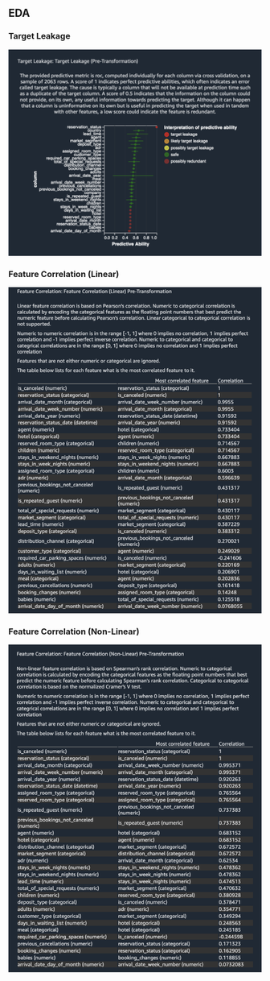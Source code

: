 ## EDA

### Target Leakage 
![target-leakage](.././img/target-leakage.png)

### Feature Correlation (Linear)
![linear-pre](.././img/linear-pre.png)


### Feature Correlation (Non-Linear)
![non-linear-pre](.././img/non-linear-pre.png)